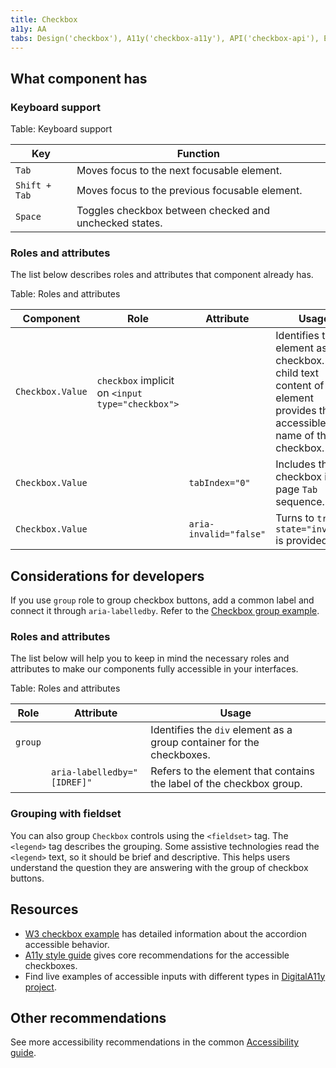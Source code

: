 ```yaml
---
title: Checkbox
a11y: AA
tabs: Design('checkbox'), A11y('checkbox-a11y'), API('checkbox-api'), Example('checkbox-code'), Changelog('checkbox-changelog')
---
```


## What component has

### Keyboard support

Table: Keyboard support

| Key           | Function                                               |
| ------------- | ------------------------------------------------------ |
| `Tab`         | Moves focus to the next focusable element.             |
| `Shift + Tab` | Moves focus to the previous focusable element.         |
| `Space`       | Toggles checkbox between checked and unchecked states. |

### Roles and attributes

The list below describes roles and attributes that component already has.

Table: Roles and attributes

| Component        | Role                                             | Attribute              | Usage                                                                                                                      |
| ---------------- | ------------------------------------------------ | ---------------------- | -------------------------------------------------------------------------------------------------------------------------- |
| `Checkbox.Value` | `checkbox` implicit on `<input type="checkbox">` |                        | Identifies the element as a checkbox. The child text content of this element provides the accessible name of the checkbox. |
| `Checkbox.Value` |                                                  | `tabIndex="0"`         | Includes the checkbox in the page `Tab` sequence.                                                                          |
| `Checkbox.Value` |                                                  | `aria-invalid="false"` | Turns to `true` if `state="invalid"` is provided.                                                                          |

## Considerations for developers

If you use `group` role to group checkbox buttons, add a common label and connect it through `aria-labelledby`. Refer to the [Checkbox group example](/components/checkbox/checkbox-code#checkbox-group).

### Roles and attributes

The list below will help you to keep in mind the necessary roles and attributes to make our components fully accessible in your interfaces.

Table: Roles and attributes

| Role    | Attribute                   | Usage                                                                 |
| ------- | --------------------------- | --------------------------------------------------------------------- |
| `group` |                             | Identifies the `div` element as a group container for the checkboxes. |
|         | `aria-labelledby="[IDREF]"` | Refers to the element that contains the label of the checkbox group.  |

### Grouping with fieldset

You can also group `Checkbox` controls using the `<fieldset>` tag. The `<legend>` tag describes the grouping. Some assistive technologies read the `<legend>` text, so it should be brief and descriptive. This helps users understand the question they are answering with the group of checkbox buttons.

## Resources

- [W3 checkbox example](https://www.w3.org/TR/wai-aria-practices-1.1/examples/checkbox/checkbox-1/checkbox-1.html) has detailed information about the accordion accessible behavior.
- [A11y style guide](https://a11y-style-guide.com/style-guide/section-forms.html#kssref-forms-checkboxes) gives core recommendations for the accessible checkboxes.
- Find live examples of accessible inputs with different types in [DigitalA11y project](https://www.digitala11y.com/demos/accessibility-of-html-input-types-examples/).

## Other recommendations

See more accessibility recommendations in the common [Accessibility guide](/core-principles/a11y/a11y).
